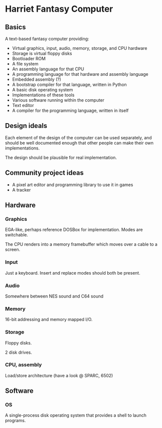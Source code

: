 # Harriet Fantasy Computer

## Basics

A text-based fantasy computer providing:

- Virtual graphics, input, audio, memory, storage, and CPU hardware
 - Storage is virtual floppy disks
- Bootloader ROM
- A file system
- An assembly language for that CPU
- A programming language for that hardware and assembly language
 - Embedded assembly (?)
- A bootstrap compiler for that language, written in Python
- A basic disk operating system
- Implementations of these tools
- Various software running within the computer
 - Text editor
 - A compiler for the programming language, written in itself

## Design ideals

Each element of the design of the computer can be used separately, and should be well documented enough that other people can make their own implementations.

The design should be plausible for real implementation.

## Community project ideas

- A pixel art editor and programming library to use it in games
- A tracker

## Hardware

### Graphics

EGA-like, perhaps reference DOSBox for implementation.
Modes are switchable.

The CPU renders into a memory framebuffer which moves over a cable to a screen.

### Input

Just a keyboard. Insert and replace modes should both be present.

### Audio

Somewhere between NES sound and C64 sound

### Memory

16-bit addressing and memory mapped I/O.

### Storage

Floppy disks.

2 disk drives.

### CPU, assembly

Load/store architecture (have a look @ SPARC, 6502)

## Software

### OS

A single-process disk operating system that provides a shell to launch programs.
